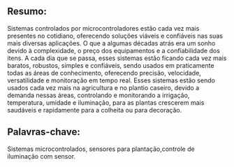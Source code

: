 ## Resumo:
Sistemas controlados por microcontroladores estão cada vez mais
presentes no cotidiano, oferecendo soluções viáveis e confiáveis nas
suas mais diversas aplicações. O que a algumas décadas atrás era um
sonho devido à complexidade, o preço dos equipamentos e a
confiabilidade dos itens. A cada dia que se passa, esses sistemas estão
ficando cada vez mais baratos, robustos, simples e confiáveis, sendo
usados em praticamente todas as áreas de conhecimento, oferecendo
precisão, velocidade, versatilidade e monitoração em tempo real. Esses
sistemas estão sendo usados cada vez mais na agricultura e no plantio
caseiro, devido a demanda nessas áreas, controlando e monitorando a
irrigação, temperatura, umidade e iluminação, para as plantas
crescerem mais saudáveis e rapidamente para a colheita ou para
decoração.

## Palavras-chave: 
Sistemas microcontrolados, sensores para plantação,controle de iluminação com sensor.
